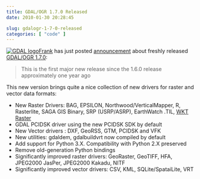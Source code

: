 ```yaml
---
title: GDAL/OGR 1.7.0 Released
date: 2010-01-30 20:28:45

slug: gdalogr-1-7-0-released
categories: [ "code" ]
---
```


[![GDAL logo](/images/logos/gdal-logo.png)](http://www.gdal.org)[Frank](http://fwarmerdam.blogspot.com/) has just posted [announcement](http://lists.osgeo.org/pipermail/gdal-announce/2010-January/000035.html) about freshly released [GDAL/OGR 1.7.0](http://trac.osgeo.org/gdal/wiki/Release/1.7.0-News):


> This is the first major new release since the 1.6.0 release approximately one year ago


This new version brings quite a nice collection of new drivers for raster and vector data formats:

* New Raster Drivers: BAG, EPSILON, Northwood/VerticalMapper, R, Rasterlite, SAGA GIS Binary, SRP (USRP/ASRP), EarthWatch .TIL, [WKT Raster](http://trac.osgeo.org/postgis/wiki/WKTRaster)
* GDAL PCIDSK driver using the new PCIDSK SDK by default
* New Vector drivers : DXF, GeoRSS, GTM, PCIDSK and VFK
* New utilities: gdaldem, gdalbuildvrt now compiled by default
* Add support for Python 3.X. Compatibility with Python 2.X preserved
* Remove old-generation Python bindings
* Significantly improved raster drivers: GeoRaster, GeoTIFF, HFA, JPEG2000 JasPer, JPEG2000 Kakadu, NITF
* Significantly improved vector drivers: CSV, KML, SQLite/SpataiLite, VRT
